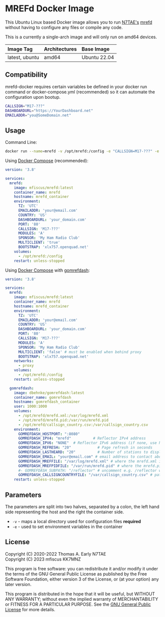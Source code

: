 # MREFd Docker Image

This Ubuntu Linux based Docker image allows you to run [N7TAE's](https://github.com/n7tae) [mrefd](https://github.com/n7tae/mrefd) without having to configure any files or compile any code.

This is a currently a single-arch image and will only run on amd64 devices.

| Image Tag             | Architectures           | Base Image         | 
| :-------------------- | :-----------------------| :----------------- | 
| latest, ubuntu        | amd64                   | Ubuntu 22.04       | 

## Compatibility

mrefd-docker requires certain variables be defined in your docker run command or docker-compose.yml (recommended) so it can automate the configuration upon bootup.  

```bash
CALLSIGN="M17-???"
DASHBOARDURL="https://YourDashboard.net"
EMAILADDR="you@SomeDomain.net"

```
## Usage

Command Line:  

```bash
docker run --name=mrefd -v /opt/mrefd:/config -e "CALLSIGN=M17-???" -e "DASHBOARDURL="https://YourDashboard.net" -e "EMAILADDR="you@SomeDomain.net" mfiscus/mrefd:latest
```

Using [Docker Compose](https://docs.docker.com/compose/) (recommended):

```yml
version: '3.8'

services:
  mrefd:
    image: mfiscus/mrefd:latest
    container_name: mrefd
    hostname: mrefd_container
    environment:
      TZ: 'UTC'
      EMAILADDR: 'your@email.com'
      COUNTRY: 'US'
      DASHBOARDURL: 'your_domain.com'
      PORT: '80'
      CALLSIGN: 'M17-???'
      MODULES: 'A'
      SPONSOR: 'My Ham Radio Club'
      MULTICLIENT: 'true'
      BOOTSTRAP: 'xlx757.openquad.net'
    volumes:
      - /opt/mrefd:/config
    restart: unless-stopped
```

Using [Docker Compose](https://docs.docker.com/compose/) with [gomrefdash](https://github.com/kc1awv/gomrefdash):

```yml
version: '3.8'

services:
  mrefd:
    image: mfiscus/mrefd:latest
    container_name: mrefd
    hostname: mrefd_container
    environment:
      TZ: 'UTC'
      EMAILADDR: 'your@email.com'
      COUNTRY: 'US'
      DASHBOARDURL: 'your_domain.com'
      PORT: '80'
      CALLSIGN: 'M17-???'
      MODULES: 'A'
      SPONSOR: 'My Ham Radio Club'
      MULTICLIENT: 'false' # must be enabled when behind proxy
      BOOTSTRAP: 'xlx757.openquad.net'
    networks:
      - proxy
    volumes:
      - /opt/mrefd:/config
    restart: unless-stopped

  gomrefdash:
    image: dbehnke/gomrefdash:latest
    container_name: gomrefdash
    hostname: gomrefdash_container
    user: 1000:1000
    volumes:
      - /opt/mrefd/mrefd.xml:/var/log/mrefd.xml
      - /opt/mrefd/mrefd.pid:/var/run/mrefd.pid
      - /opt/mrefd/callsign_country.csv:/var/callsign_country.csv
    environment:
      GOMREFDASH_HOSTPORT: ":8080"
      GOMREFDASH_IPV4: "mrefd"          # Reflector IPv4 address
      GOMREFDASH_IPV6: "NONE"  # Reflector IPv6 address (if none, use NONE)
      GOMREFDASH_REFRESH: "20"            # Page refresh in seconds
      GOMREFDASH_LASTHEARD: "20"          # Number of stations to display in Last Heard
      GOMREFDASH_EMAIL: "your@email.com" # email address to contact about the reflector
      GOMREFDASH_MREFFILE: "/var/log/mrefd.xml" # where the mrefd.xml is mounted
      GOMREFDASH_MREFPIDFILE: "/var/run/mrefd.pid" # where the mrefd.pid is mounted
      #- GOMREFDASH_SUBPATH: "/reflector" # uncomment e.g. /reflector would be http://yourhostname/reflector
      GOMREFDASH_CALLSIGNCOUNTRYFILE: "/var/callsign_country.csv" # path to callsign_country.csv file
    restart: unless-stopped
```

## Parameters

The parameters are split into two halves, separated by a colon, the left hand side representing the host and the right the container side.

* `-v` - maps a local directory used for configuration files **required**
* `-e` - used to set environment variables in the container

## License

Copyright (C) 2020-2022 Thomas A. Early N7TAE  
Copyright (C) 2023 mfiscus KK7MNZ

This program is free software: you can redistribute it and/or modify it under the terms of the GNU General Public License as published by the Free Software Foundation, either version 3 of the License, or (at your option) any later version.

This program is distributed in the hope that it will be useful, but WITHOUT ANY WARRANTY; without even the implied warranty of MERCHANTABILITY or FITNESS FOR A PARTICULAR PURPOSE.  See the [GNU General Public License](./LICENSE) for more details.

